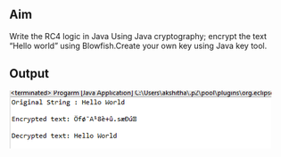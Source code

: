 ## Aim
Write the RC4 logic in Java Using Java cryptography; encrypt the text “Hello world” using Blowfish.Create your own key using Java key tool.

## Output
![output](RC4.png)
